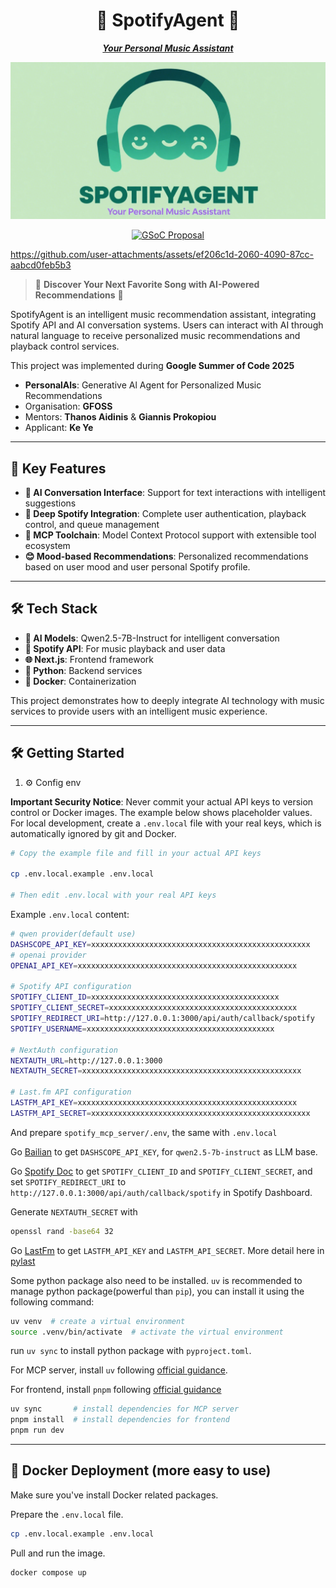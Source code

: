 <div align="center">

# 🎵 SpotifyAgent 🤖

<ins>***Your Personal Music Assistant***</ins>

![SpotifyAgent](public/static/SpotifyAgent_logo.png)

[![GSoC Proposal](https://img.shields.io/badge/GSoC-Proposal-blue)](public/static/proposal.pdf)
</div>

https://github.com/user-attachments/assets/ef206c1d-2060-4090-87cc-aabcd0feb5b3



> 🌟 **Discover Your Next Favorite Song with AI-Powered Recommendations** 🌟

SpotifyAgent is an intelligent music recommendation assistant, integrating Spotify API and AI conversation systems. Users can interact with AI through natural language to receive personalized music recommendations and playback control services.

This project was implemented during **Google Summer of Code 2025**
- **PersonalAls**: Generative Al Agent for Personalized Music Recommendations
- Organisation: **GFOSS**
- Mentors: **Thanos Aidinis** & **Giannis Prokopiou**
- Applicant: **Ke Ye**

---

## 🚀 Key Features

- **🤖 AI Conversation Interface**: Support for text interactions with intelligent suggestions
- **🎵 Deep Spotify Integration**: Complete user authentication, playback control, and queue management
- **🔧 MCP Toolchain**: Model Context Protocol support with extensible tool ecosystem
- **😊 Mood-based Recommendations**: Personalized recommendations based on user mood and user personal Spotify profile.

---

## 🛠️ Tech Stack

- **🧠 AI Models**: Qwen2.5-7B-Instruct for intelligent conversation
- **🎵 Spotify API**: For music playback and user data
- **🌐 Next.js**: Frontend framework
- **🐍 Python**: Backend services
- **🐳 Docker**: Containerization

This project demonstrates how to deeply integrate AI technology with music services to provide users with an intelligent music experience.

---

## 🛠️ Getting Started

1. ⚙️ Config env

**Important Security Notice**: Never commit your actual API keys to version control or Docker images. The example below shows placeholder values. For local development, create a `.env.local` file with your real keys, which is automatically ignored by git and Docker.

```bash
# Copy the example file and fill in your actual API keys

cp .env.local.example .env.local

# Then edit .env.local with your real API keys
```

Example `.env.local` content:

```bash
# qwen provider(default use)
DASHSCOPE_API_KEY=xxxxxxxxxxxxxxxxxxxxxxxxxxxxxxxxxxxxxxxxxxxxxxxxx
# openai provider
OPENAI_API_KEY=xxxxxxxxxxxxxxxxxxxxxxxxxxxxxxxxxxxxxxxxxxxxxxxxx

# Spotify API configuration
SPOTIFY_CLIENT_ID=xxxxxxxxxxxxxxxxxxxxxxxxxxxxxxxxxxxxxxxxxx
SPOTIFY_CLIENT_SECRET=xxxxxxxxxxxxxxxxxxxxxxxxxxxxxxxxxxxxxxxxxx
SPOTIFY_REDIRECT_URI=http://127.0.0.1:3000/api/auth/callback/spotify
SPOTIFY_USERNAME=xxxxxxxxxxxxxxxxxxxxxxxxxxxxxxxxxxxxxxxxxx

# NextAuth configuration
NEXTAUTH_URL=http://127.0.0.1:3000
NEXTAUTH_SECRET=xxxxxxxxxxxxxxxxxxxxxxxxxxxxxxxxxxxxxxxxxxxxxxxxx

# Last.fm API configuration
LASTFM_API_KEY=xxxxxxxxxxxxxxxxxxxxxxxxxxxxxxxxxxxxxxxxxxxxxxxxx
LASTFM_API_SECRET=xxxxxxxxxxxxxxxxxxxxxxxxxxxxxxxxxxxxxxxxxxxxxxxxx
```

And prepare `spotify_mcp_server/.env`, the same with `.env.local`

Go [Bailian](https://bailian.console.aliyun.com/) to get `DASHSCOPE_API_KEY`, for `qwen2.5-7b-instruct` as LLM base.

Go [Spotify Doc](https://developer.spotify.com/documentation/web-api/tutorials/getting-started) to get `SPOTIFY_CLIENT_ID` and `SPOTIFY_CLIENT_SECRET`, and set `SPOTIFY_REDIRECT_URI` to `http://127.0.0.1:3000/api/auth/callback/spotify` in Spotify Dashboard.

Generate `NEXTAUTH_SECRET` with 

```bash
openssl rand -base64 32
```

Go [LastFm](https://www.last.fm/api/account/create) to get `LASTFM_API_KEY` and `LASTFM_API_SECRET`. More detail here in [pylast](https://github.com/pylast/pylast#getting-started)



Some python package also need to be installed.
`uv` is recommended to manage python package(powerful than `pip`), you can install it using the following command:
```bash
uv venv  # create a virtual environment
source .venv/bin/activate  # activate the virtual environment
```
run `uv sync` to install python package with `pyproject.toml`.


For MCP server, install `uv` following [official guidance](https://docs.astral.sh/uv/#installation).

For frontend, install `pnpm` following [official guidance](https://pnpm.io/installation)

```bash
uv sync       # install dependencies for MCP server
pnpm install  # install dependencies for frontend
pnpm run dev
```

---

## 🐳 Docker Deployment (more easy to use)

Make sure you've install Docker related packages.

Prepare the `.env.local` file.
```bash
cp .env.local.example .env.local
```

Pull and run the image.

```bash
docker compose up
```

